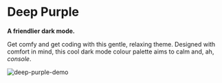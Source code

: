 # Deep Purple

**A friendlier dark mode.**

Get comfy and get coding with this gentle, relaxing theme. Designed with comfort
in mind, this cool dark mode colour palette aims to calm and, ah, _console_.

![deep-purple-demo](https://github.com/mixphix/deep-purple/raw/HEAD/images/demo.png)
